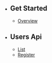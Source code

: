 - ## Get Started
    - [Overview](/api/docs/{{version}}/overview)
- ## Users Api 
    - [List](/api/docs/{{version}}/users/list_user)
    - [Register](/api/docs/{{version}}/users/register_user)
